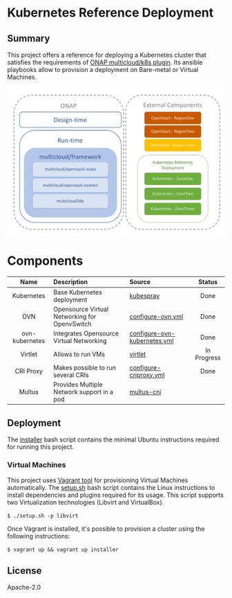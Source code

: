 # Kubernetes Reference Deployment

## Summary

This project offers a reference for deploying a Kubernetes cluster
that satisfies the requirements of [ONAP multicloud/k8s plugin][1]. Its
ansible playbooks allow to provision a deployment on Bare-metal or
Virtual Machines.

![Diagram](docs/src/img/diagram.png)

# Components

| Name           | Description                                   | Source                            | Status      |
|:--------------:|:----------------------------------------------|:----------------------------------|:-----------:|
| Kubernetes     | Base Kubernetes deployment                    | [kubespray][2]                    | Done        |
| OVN            | Opensource Virtual Networking for OpenvSwitch | [configure-ovn.yml][3]            | Done        |
| ovn-kubernetes | Integrates Opensource Virtual Networking      | [configure-ovn-kubernetes.yml][4] | Done        |
| Virtlet        | Allows to run VMs                             | [virtlet][5]                      | In Progress |
| CRI Proxy      | Makes possible to run several CRIs            | [configure-criproxy.yml][6]       | Done        |
| Multus         | Provides Multiple Network support in a pod    | [multus-cni][7]                   |             |

## Deployment

The [installer](installer) bash script contains the minimal
Ubuntu instructions required for running this project.

### Virtual Machines

This project uses [Vagrant tool][8] for provisioning Virtual Machines
automatically. The [setup.sh](setup.sh) bash script contains the
Linux instructions to install dependencies and plugins required for
its usage. This script supports two Virtualization technologies
(Libvirt and VirtualBox).

    $ ./setup.sh -p libvirt

Once Vagrant is installed, it's possible to provision a cluster using
the following instructions:

    $ vagrant up && vagrant up installer

## License

Apache-2.0

[1]: https://git.onap.org/multicloud/k8s
[2]: https://github.com/kubernetes-incubator/kubespray
[3]: playbooks/configure-ovn.yml
[4]: playbooks/configure-ovn-kubernetes.yml
[5]: https://github.com/Mirantis/virtlet
[6]: playbooks/configure-criproxy.yml
[7]: https://github.com/intel/multus-cni
[8]: https://www.vagrantup.com/
